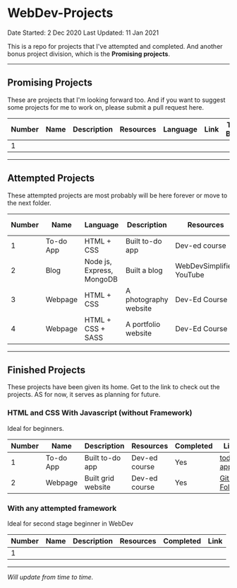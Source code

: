 # WebDev-Projects

Date Started: 2 Dec 2020
Last Updated: 11 Jan 2021

This is a repo for projects that I've attempted and completed. And another bonus project division, which is the **Promising projects**.

---

## Promising Projects

These are projects that I'm looking forward too. And if you want to suggest some projects for me to work on, please submit a pull request here.

| Number | Name | Description | Resources | Language | Link | Time Block |
| ------ | ---- | ----------- | --------- | -------- | ---- | ---------- |
| 1      |      |             |           |          |      |            |

---

## Attempted Projects

These attempted projects are most probably will be here forever or move to the next folder.

| Number | Name      | Language                  | Description           | Resources                | Status   | Finished date |
| ------ | --------- | ------------------------- | --------------------- | ------------------------ | -------- | ------------- |
| 1      | To-do App | HTML + CSS                | Built to-do app       | Dev-ed course            | Finished | 2 Jan 2021    |
| 2      | Blog      | Node js, Express, MongoDB | Built a blog          | WebDevSimplified YouTube | not yet  |               |
| 3      | Webpage   | HTML + CSS                | A photography website | Dev-Ed Course            | Finished | 10 Jan 2021   |
| 4      | Webpage   | HTML + CSS + SASS         | A portfolio website   | Dev-Ed Course            | not yet  |               |

---

## Finished Projects

These projects have been given its home. Get to the link to check out the projects. AS for now, it serves as planning for future.

### HTML and CSS With Javascript (without Framework)

Ideal for beginners.

| Number | Name      | Description        | Resources     | Completed | Link                                                             |
| ------ | --------- | ------------------ | ------------- | --------- | ---------------------------------------------------------------- |
| 1      | To-do App | Built to-do app    | Dev-ed course | Yes       | [todo-app](https://farahanasuhaimi.com/webdev-projects/TodoApp/) |
| 2      | Webpage   | Built grid website | Dev-ed course | Yes       | [Github Folder](/../../Photography%20Website)                    |

### With any attempted framework

Ideal for second stage beginner in WebDev

| Number | Name | Description | Resources | Completed | Link |
| ------ | ---- | ----------- | --------- | --------- | ---- |
| 1      |      |             |           |           |      |

---

_Will update from time to time._

